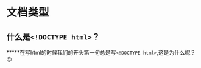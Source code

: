 # 文档类型

## 什么是```<!DOCTYPE html>```？

*****在写html的时候我们的开头第一句总是写```<!DOCTYPE html>```,这是为什么呢？:confused:


